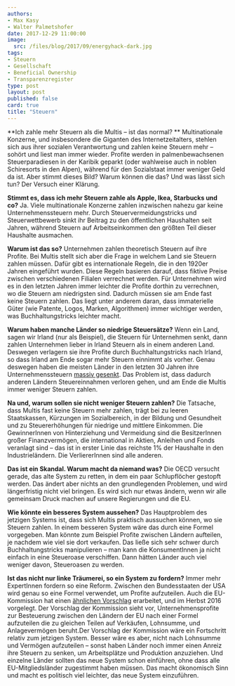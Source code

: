 ```yaml
---
authors: 
- Max Kasy
- Walter Palmetshofer
date: 2017-12-29 11:00:00
image:
  src: /files/blog/2017/09/energyhack-dark.jpg
tags:
- Steuern
- Gesellschaft
- Beneficial Ownership
- Transparenzregister
type: post
layout: post
published: false
card: true
title: "Steuern" 
---
```


**Ich zahle mehr Steuern als die Multis – ist das normal? **
Multinationale Konzerne, und insbesondere die Giganten des Internetzeitalters, stehlen sich aus ihrer sozialen Verantwortung und zahlen keine Steuern mehr –sohört und liest man immer wieder. Profite werden in palmenbewachsenen Steuerparadiesen in der Karibik geparkt (oder wahlweise auch in noblen Schiresorts in den Alpen), während für den Sozialstaat immer weniger Geld da ist. Aber stimmt dieses Bild? Warum können die das? Und was lässt sich tun? Der Versuch einer Klärung. 

**Stimmt es, dass ich mehr Steuern zahle als Apple, Ikea, Starbucks und co?** 
Ja. Viele multinationale Konzerne zahlen inzwischen nahezu gar keine Unternehmenssteuern mehr. Durch Steuervermeidungstricks und Steuerwettbewerb sinkt ihr Beitrag zu den öffentlichen Haushalten seit Jahren, während Steuern auf Arbeitseinkommen den größten Teil dieser Haushalte ausmachen.

**Warum ist das so?**
Unternehmen zahlen theoretisch Steuern auf ihre Profite. Bei Multis stellt sich aber die Frage in welchem Land sie Steuern zahlen müssen. Dafür gibt es internationale Regeln, die in den 1920er Jahren eingeführt wurden. Diese Regeln basieren darauf, dass fiktive Preise zwischen verschiedenen Filialen verrechnet werden. Für Unternehmen wird es in den letzten Jahren immer leichter  die Profite dorthin zu verrechnen, wo die Steuern am niedrigsten sind. Dadurch müssen sie am Ende fast keine Steuern zahlen. Das liegt unter anderem daran, dass immaterielle Güter (wie Patente, Logos, Marken, Algorithmen) immer wichtiger werden, was Buchhaltungstricks leichter macht. 

**Warum haben manche Länder so niedrige Steuersätze?** 
Wenn ein Land, sagen wir Irland (nur als Beispiel), die Steuern für Unternehmen senkt, dann zahlen Unternehmen lieber in Irland Steuern als in einem anderen Land. Deswegen verlagern sie ihre Profite durch Buchhaltungstricks nach Irland, so dass Irland am Ende sogar mehr Steuern einnimmt als vorher. Genau deswegen haben die meisten Länder in den letzten 30 Jahren ihre Unternehmenssteuern [massiv gesenkt](https://taxfoundation.org/oecd-corporate-income-tax-rates-1981-2013/). Das Problem ist, dass dadurch anderen Ländern Steuereinnahmen verloren gehen, und am Ende die Multis immer weniger Steuern zahlen.

**Na und, warum sollen sie nicht weniger Steuern zahlen?** 
Die Tatsache, dass Multis fast keine Steuern mehr zahlen, trägt bei zu leeren Staatskassen, Kürzungen im Sozialbereich, in der Bildung und Gesundheit und zu Steuererhöhungen für niedrige und mittlere Einkommen. Die GewinnerInnen von Hinterziehung und Vermeidung sind die BesitzerInnen großer Finanzvermögen, die international in Aktien, Anleihen und Fonds veranlagt sind – das ist in erster Linie das reichste 1% der Haushalte in den Industrieländern. Die VerliererInnen sind alle anderen. 

**Das ist ein Skandal. Warum macht da niemand was?** 
Die OECD versucht gerade, das alte System zu retten, in dem ein paar Schlupflöcher gestopft werden. Das ändert aber nichts an den grundlegenden Problemen, und wird längerfristig nicht viel bringen. Es wird sich nur etwas ändern, wenn wir alle gemeinsam Druck machen auf unsere Regierungen und die EU.

**Wie könnte ein besseres System aussehen?** 
Das Hauptproblem des jetzigen Systems ist, dass sich Multis praktisch aussuchen können, wo sie Steuern zahlen. In einem besseren System wäre das durch eine Formel vorgegeben. Man könnte zum Beispiel Profite zwischen Ländern aufteilen, je nachdem wie viel sie dort verkaufen. Das ließe sich sehr schwer durch Buchhaltungstricks manipulieren – man kann die KonsumentInnen ja nicht einfach in eine Steueroase verschiffen. Dann hätten Länder auch viel weniger davon, Steueroasen zu werden. 

**Ist das nicht nur linke Träumerei, so ein System zu fordern?** 
Immer mehr ExpertInnen fordern so eine Reform. Zwischen den Bundesstaaten der USA wird genau so eine Formel verwendet, um Profite aufzuteilen. Auch die EU-Kommission hat einen [ähnlichen Vorschlag](https://ec.europa.eu/taxation_customs/business/company-tax/common-consolidated-corporate-tax-base-ccctb_de) erarbeitet, und im Herbst 2016 vorgelegt. Der Vorschlag der Kommission sieht vor, Unternehmensprofite zur Besteuerung zwischen den Ländern der EU nach einer Formel aufzuteilen die zu gleichen Teilen auf Verkäufen, Lohnsumme, und Anlagevermögen beruht.Der Vorschlag der Kommission wäre ein Fortschritt relativ zum jetzigen System. Besser wäre es aber, nicht nach Lohnsumme und Vermögen aufzuteilen – sonst haben Länder noch immer einen Anreiz ihre Steuern zu senken, um Arbeitsplätze und Produktion anzuziehen. Und einzelne Länder sollten das neue System schon einführen, ohne dass alle EU-Mitgliedsländer zugestimmt haben müssen. Das macht ökonomisch Sinn und macht es politisch viel leichter, das neue System einzuführen. 

